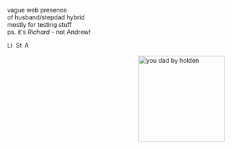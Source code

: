vague web presence  
of husband/stepdad hybrid  
mostly for testing stuff  
ps. it's *Richard* - not Andrew!

<a href="https://www.linkedin.com/in/richardandrew75/" target="_blank"><img src="https://www.linkedin.com/favicon.ico" alt="LinkedIn" width="16px" height="16px"></a>  <a href="https://www.strava.com/athletes/43333745" target="_blank"><img alt="Strava" src="https://www.strava.com/favicon.ico" width="16px" height="16px"></a>  <a href="https://audax.uk/results?memId=26444" target="_blank"><img alt="AUK" src="https://audax.uk/favicon.ico" width="16px" height="16px"></a>

<img align="right" width="200" alt="you dad by holden" src="https://ribena75.github.io/richard.andrew/assets/img/youdad2.png">